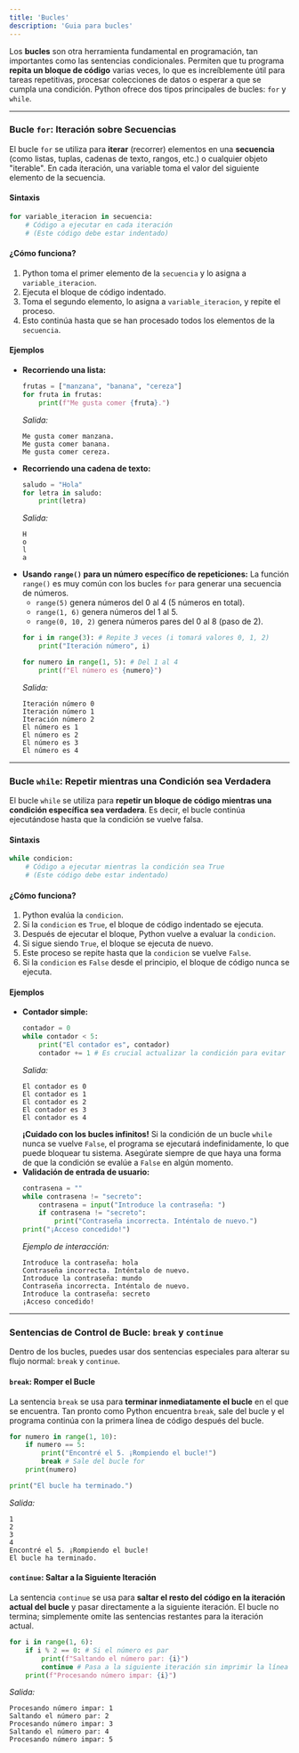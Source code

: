 ```yaml
---
title: 'Bucles'
description: 'Guia para bucles'
---
```


Los **bucles** son otra herramienta fundamental en programación, tan importantes como las sentencias condicionales. Permiten que tu programa **repita un bloque de código** varias veces, lo que es increíblemente útil para tareas repetitivas, procesar colecciones de datos o esperar a que se cumpla una condición. Python ofrece dos tipos principales de bucles: `for` y `while`.

---
### Bucle `for`: Iteración sobre Secuencias
El bucle `for` se utiliza para **iterar** (recorrer) elementos en una **secuencia** (como listas, tuplas, cadenas de texto, rangos, etc.) o cualquier objeto "iterable". En cada iteración, una variable toma el valor del siguiente elemento de la secuencia.
#### Sintaxis
```python
for variable_iteracion in secuencia:
    # Código a ejecutar en cada iteración
    # (Este código debe estar indentado)
```
#### ¿Cómo funciona?
1. Python toma el primer elemento de la `secuencia` y lo asigna a `variable_iteracion`.
2. Ejecuta el bloque de código indentado.
3. Toma el segundo elemento, lo asigna a `variable_iteracion`, y repite el proceso.
4. Esto continúa hasta que se han procesado todos los elementos de la `secuencia`.
#### Ejemplos
- **Recorriendo una lista:**
    ```python
    frutas = ["manzana", "banana", "cereza"]
    for fruta in frutas:
        print(f"Me gusta comer {fruta}.")
    ```
    _Salida:_
    ```
    Me gusta comer manzana.
    Me gusta comer banana.
    Me gusta comer cereza.
    ```
- **Recorriendo una cadena de texto:**
    ```python
    saludo = "Hola"
    for letra in saludo:
        print(letra)
    ```
    _Salida:_
    ```
    H
    o
    l
    a
    ```
- **Usando `range()` para un número específico de repeticiones:** La función `range()` es muy común con los bucles `for` para generar una secuencia de números.
    - `range(5)` genera números del 0 al 4 (5 números en total).
    - `range(1, 6)` genera números del 1 al 5.
    - `range(0, 10, 2)` genera números pares del 0 al 8 (paso de 2).
    ```python
    for i in range(3): # Repite 3 veces (i tomará valores 0, 1, 2)
        print("Iteración número", i)
    
    for numero in range(1, 5): # Del 1 al 4
        print(f"El número es {numero}")
    ```
    _Salida:_
    ```
    Iteración número 0
    Iteración número 1
    Iteración número 2
    El número es 1
    El número es 2
    El número es 3
    El número es 4
    ```
---
### Bucle `while`: Repetir mientras una Condición sea Verdadera
El bucle `while` se utiliza para **repetir un bloque de código mientras una condición específica sea verdadera**. Es decir, el bucle continúa ejecutándose hasta que la condición se vuelve falsa.
#### Sintaxis
```python
while condicion:
    # Código a ejecutar mientras la condición sea True
    # (Este código debe estar indentado)
```
#### ¿Cómo funciona?
1. Python evalúa la `condicion`.
2. Si la `condicion` es `True`, el bloque de código indentado se ejecuta.
3. Después de ejecutar el bloque, Python vuelve a evaluar la `condicion`.
4. Si sigue siendo `True`, el bloque se ejecuta de nuevo.
5. Este proceso se repite hasta que la `condicion` se vuelve `False`.
6. Si la `condicion` es `False` desde el principio, el bloque de código nunca se ejecuta.
#### Ejemplos
- **Contador simple:**
    ```python
    contador = 0
    while contador < 5:
        print("El contador es", contador)
        contador += 1 # Es crucial actualizar la condición para evitar un bucle infinito
    ```
    _Salida:_
    ```
    El contador es 0
    El contador es 1
    El contador es 2
    El contador es 3
    El contador es 4
    ```
    **¡Cuidado con los bucles infinitos!** Si la condición de un bucle `while` nunca se vuelve `False`, el programa se ejecutará indefinidamente, lo que puede bloquear tu sistema. Asegúrate siempre de que haya una forma de que la condición se evalúe a `False` en algún momento.
- **Validación de entrada de usuario:**
    ```python
    contrasena = ""
    while contrasena != "secreto":
        contrasena = input("Introduce la contraseña: ")
        if contrasena != "secreto":
            print("Contraseña incorrecta. Inténtalo de nuevo.")
    print("¡Acceso concedido!")
    ```
    _Ejemplo de interacción:_
    ```
    Introduce la contraseña: hola
    Contraseña incorrecta. Inténtalo de nuevo.
    Introduce la contraseña: mundo
    Contraseña incorrecta. Inténtalo de nuevo.
    Introduce la contraseña: secreto
    ¡Acceso concedido!
    ```
---
### Sentencias de Control de Bucle: `break` y `continue`
Dentro de los bucles, puedes usar dos sentencias especiales para alterar su flujo normal: `break` y `continue`.
#### `break`: Romper el Bucle
La sentencia `break` se usa para **terminar inmediatamente el bucle** en el que se encuentra. Tan pronto como Python encuentra `break`, sale del bucle y el programa continúa con la primera línea de código después del bucle.
```python
for numero in range(1, 10):
    if numero == 5:
        print("Encontré el 5. ¡Rompiendo el bucle!")
        break # Sale del bucle for
    print(numero)

print("El bucle ha terminado.")
```
_Salida:_
```
1
2
3
4
Encontré el 5. ¡Rompiendo el bucle!
El bucle ha terminado.
```
#### `continue`: Saltar a la Siguiente Iteración
La sentencia `continue` se usa para **saltar el resto del código en la iteración actual del bucle** y pasar directamente a la siguiente iteración. El bucle no termina; simplemente omite las sentencias restantes para la iteración actual.
```python
for i in range(1, 6):
    if i % 2 == 0: # Si el número es par
        print(f"Saltando el número par: {i}")
        continue # Pasa a la siguiente iteración sin imprimir la línea de abajo
    print(f"Procesando número impar: {i}")
```
_Salida:_
```
Procesando número impar: 1
Saltando el número par: 2
Procesando número impar: 3
Saltando el número par: 4
Procesando número impar: 5
```